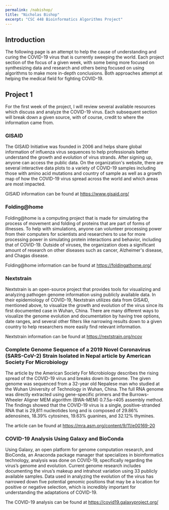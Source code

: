 ```yaml
---
permalink: /nabishop/
title: "Nicholas Bishop"
excerpt: "CSC 448 Bioinformatics Algorithms Project"
---
```


## Introduction
The following page is an attempt to help the cause of understanding and curing the COVID-19 virus that is currently sweeping the world. Each project section of the focus of a given week, with some being more focused on synthesizing data and research and others being focused on using algorithms to make more in-depth conclusions. Both approaches attempt at helping the medical field for fighting COVID-19.

## Project 1
For the first week of the project, I will review several available resources which discuss and analyze the COVID-19 virus. Each subsequent section will break down a given source, with of course, credit to where the information came from.

### GISAID
The GISAID Initiative was founded in 2006 and helps share global information of influenza virus sequences to help professionals better understand the growth and evolution of virus strands. After signing up, anyone can access the public data. On the organization's website, there are several interactive data plots to a variety of COVID-19 samples including those with amino acid mutations and country of sample as well as a growth map of how the COVID-19 virus spread across the world and which areas are most impacted. 

GISAID information can be found at https://www.gisaid.org/

### Folding@home
Folding@home is a computing project that is made for simulating the process of movement and folding of proteins that are part of forms of illnesses. To help with simulations, anyone can volunteer processing power from their computers for scientists and researchers to use for more processing power in simulating protein interactions and behavior, including that of COVID-19. Outside of viruses, the organization does a significant amount of research on other diseases such as cancer, Alzheimer's disease, and Chagas disease.

Folding@home information can be found at https://foldingathome.org/

### Nextstrain
Nextstrain is an open-source project that provides tools for visualizing and analyzing pathogen genome information using publicly available data. In their epidemiology of COVID-19, Nextstrain utilizes data from GISAID, mentioned above, to visualize the growth and evolution of the virus since its first documented case in Wuhan, China. There are many different ways to visualize the genome evolution and documentation by having tree options, date ranges, and several other filters like narrowing results down to a given country to help researchers more easily find relevant information.

Nextstrain information can be found at https://nextstrain.org/ncov

### Complete Genome Sequence of a 2019 Novel Coronavirus (SARS-CoV-2) Strain Isolated in Nepal article by American Society For Microbiology
The article by the American Society For Microbiology describes the rising spread of the COVID-19 virus and breaks down its genome. The given genome was sequenced from a 32-year old Nepalese man who studied at the Wuhan University of Technology in Wuhan, China. The full RNA genome was directly extracted using gene-specific primers and the Burrows-Wheeler Aligner MEM algorithm (BWA-MEM) 0.7.5a-r405 assembly method. The findings showed that the COVID-19 virus is a single, positive-stranded RNA that is 29,811 nucleotides long and is composed of 29.86% adenosines, 18.39% cytosines, 19.63% guanines, and 32.12% thymines.

The article can be found at https://mra.asm.org/content/9/11/e00169-20

### COVID-19 Analysis Using Galaxy and BioConda
Using Galaxy, an open platform for genome computation research, and BioConda, an Anaconda package manager that specializes in bioinformatics technology, analysis was done on COVID-19, specifically regarding the virus’s genome and evolution. Current genome research includes documenting the virus’s makeup and intrahost variation using 33 publicly available samples. Data used in analyzing the evolution of the virus has narrowed down five potential genomic positions that may be a location for positive or negative selection, which is incredibly important for understanding the adaptations of COVID-19. 

The COVID-19 analysis can be found at https://covid19.galaxyproject.org/
